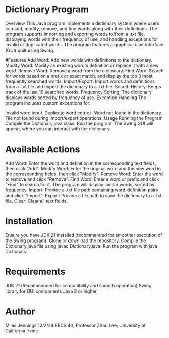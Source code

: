 # Dictionary Program
Overview
This Java program implements a dictionary system where users can add, modify, remove, and find words along with their definitions. The program supports importing and exporting words to/from a .txt file, displaying words with their frequency of use, and handling exceptions for invalid or duplicated words. The program features a graphical user interface (GUI) built using Swing.

#Features
Add Word: Add new words with definitions to the dictionary.
Modify Word: Modify an existing word's definition or replace it with a new word.
Remove Word: Remove a word from the dictionary.
Find Word: Search for words based on a prefix or exact match, and display the top 3 most frequently searched words.
Import/Export: Import words and definitions from a .txt file and export the dictionary to a .txt file.
Search History: Keeps track of the last 10 searched words.
Frequency Sorting: The dictionary displays words sorted by frequency of use.
Exception Handling
The program includes custom exceptions for:

Invalid word input.
Duplicate word entries.
Word not found in the dictionary.
File not found during import/export operations.
Usage
Running the Program
Compile the Dictionary.java class.
Run the program. The Swing GUI will appear, where you can interact with the dictionary.
# Available Actions
Add Word: Enter the word and definition in the corresponding text fields, then click "Add".
Modify Word: Enter the original word and the new word in the corresponding fields, then click "Modify".
Remove Word: Enter the word to remove and click "Remove".
Find Word: Enter a word or prefix and click "Find" to search for it. The program will display similar words, sorted by frequency.
Import: Provide a .txt file path containing word-definition pairs and click "Import".
Export: Provide a file path to save the dictionary to a .txt file.
Clear: Clear all text fields.
# Installation
Ensure you have JDK 21 installed (recommended for smoother execution of the Swing program).
Clone or download the repository.
Compile the Dictionary.java file using javac Dictionary.java.
Run the program with java Dictionary.
# Requirements
JDK 21 (Recommended for compatibility and smooth operation)
Swing library for GUI components
Java 8 or higher
# Author
Miles Jennings
12/2/24
EECS 40; Professor Zhou Lee; University of California Irvine
